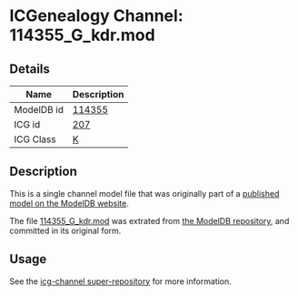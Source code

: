 # ICGenealogy Channel: 114355\_G\_kdr.mod

## Details

Name | Description
---- | -----------
ModelDB id | [114355](http://senselab.med.yale.edu/ModelDB/ShowModel.cshtml?model=114355)
ICG id | [207](http://icg.neurotheory.ox.ac.uk/channels/1/207)
ICG Class | [K](http://icg.neurotheory.ox.ac.uk/channels/1)

## Description

This is a single channel model file that was originally part of a [published model on the ModelDB website](http://senselab.med.yale.edu/mModelDB/ShowModel.cshtml?model=114355).

The file [114355\_G\_kdr.mod](114355_G_kdr.mod) was extrated from [the ModelDB repository](http://senselab.med.yale.edu/ModelDB/ShowModel.cshtml?model=114355), and committed in its original form.

## Usage

See the [icg-channel super-repository](https://github.com/icgenealogy/icg-channels) for more information.